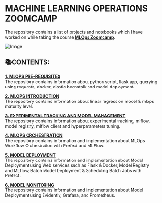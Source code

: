 # **MACHINE LEARNING OPERATIONS ZOOMCAMP**

The repository contains a list of projects and notebooks which I have worked on while taking the course [**MLOps Zoomcamp**](https://github.com/DataTalksClub/mlops-zoomcamp). 

![Image](https://github.com/DataTalksClub/mlops-zoomcamp/blob/main/images/banner.png)

## **📚CONTENTS:**

[**1. MLOPS PRE-REQUISITES**](https://github.com/ThinamXx/MLOps/tree/main/MLOps%20Zoomcamp/01.%20MLOps%20Pre-requisites)  
The repository contains information about python script, flask app, querying using requests, docker, elastic beanstalk and model deployment.

[**2. MLOPS INTRODUCTION**](https://github.com/ThinamXx/MLOps/tree/main/MLOps%20Zoomcamp/02.%20MLOps%20Introduction)  
The repository contains information about linear regression model & mlops maturity level. 

[**3. EXPERIMENTAL TRACKING AND MODEL MANAGEMENT**](https://github.com/ThinamXx/MLOps/tree/main/MLOps%20Zoomcamp/03.%20Experiment%20Tracking%20%26%20Model)  
The repository contains information about experimental tracking, mlflow, model registry, mlflow client and hyperparameters tuning. 

[**4. MLOPS ORCHESTRATION**](https://github.com/ThinamXx/MLOps/tree/main/MLOps%20Zoomcamp/04.%20MLOps%20Orchestration)  
The repository contains information and implementation about MLOps Workflow Orchestration with Prefect and MLFlow. 

[**5. MODEL DEPLOYMENT**](https://github.com/ThinamXx/MLOps/tree/main/MLOps%20Zoomcamp/05.%20Model%20Deployment)  
The repository contains information and implementation about Model Deployment using Web services such as Flask & Docker, Model Registry and MLflow, Batch Model Deployment & Scheduling Batch Jobs with Prefect.

[**6. MODEL MONITORING**](https://github.com/ThinamXx/MLOps/tree/main/MLOps%20Zoomcamp/06.%20Model%20Monitoring)  
The repository contains information and implementation about Model Deployment using Evidently, Grafana, and Prometheus. 
